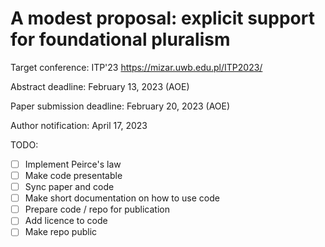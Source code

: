 # A modest proposal: explicit support for foundational pluralism

Target conference: ITP'23 https://mizar.uwb.edu.pl/ITP2023/

Abstract deadline: February 13, 2023 (AOE)

Paper submission deadline: February 20, 2023 (AOE)

Author notification: April 17, 2023

TODO:

- [ ] Implement Peirce's law
- [ ] Make code presentable 
- [ ] Sync paper and code
- [ ] Make short documentation on how to use code
- [ ] Prepare code / repo for publication
- [ ] Add licence to code
- [ ] Make repo public
